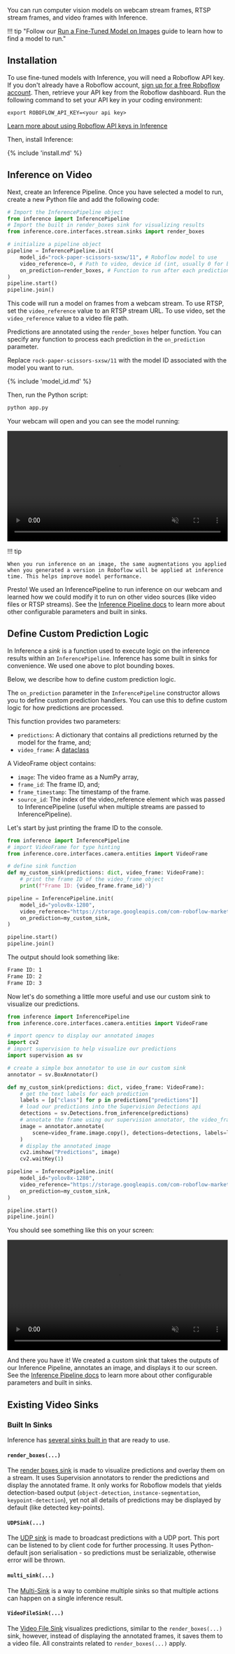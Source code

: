 You can run computer vision models on webcam stream frames, RTSP stream frames, and video frames with Inference.

!!! tip "Follow our [Run a Fine-Tuned Model on Images](/quickstart/run_model_on_image) guide to learn how to find a model to run."

## Installation

To use fine-tuned models with Inference, you will need a Roboflow API key. If you don't already have a Roboflow account, <a href="https://app.roboflow.com" target="_blank">sign up for a free Roboflow account</a>. Then, retrieve your API key from the Roboflow dashboard. Run the following command to set your API key in your coding environment:

```
export ROBOFLOW_API_KEY=<your api key>

```

[Learn more about using Roboflow API keys in Inference](/quickstart/configure_api_key/)

Then, install Inference:

{% include 'install.md' %}

## Inference on Video

Next, create an Inference Pipeline. Once you have selected a model to run, create a new Python file and add the following code:

```python
# Import the InferencePipeline object
from inference import InferencePipeline
# Import the built in render_boxes sink for visualizing results
from inference.core.interfaces.stream.sinks import render_boxes

# initialize a pipeline object
pipeline = InferencePipeline.init(
    model_id="rock-paper-scissors-sxsw/11", # Roboflow model to use
    video_reference=0, # Path to video, device id (int, usually 0 for built in webcams), or RTSP stream url
    on_prediction=render_boxes, # Function to run after each prediction
)
pipeline.start()
pipeline.join()
```

This code will run a model on frames from a webcam stream. To use RTSP, set the `video_reference` value to an RTSP stream URL. To use video, set the `video_reference` value to a video file path.

Predictions are annotated using the `render_boxes` helper function. You can specify any function to process each prediction in the `on_prediction` parameter.

Replace `rock-paper-scissors-sxsw/11` with the model ID associated with the model you want to run.

{% include 'model_id.md' %}

Then, run the Python script:

```bash
python app.py
```

Your webcam will open and you can see the model running:

<video width="100%" autoplay loop muted>
  <source src="https://media.roboflow.com/rock-paper-scissors.mp4" type="video/mp4">
</video>

!!! tip

    When you run inference on an image, the same augmentations you applied when you generated a version in Roboflow will be applied at inference time. This helps improve model performance.

Presto! We used an InferencePipeline to run inference on our webcam and learned how we could modify it to run on other video sources (like video files or RTSP streams). See the [Inference Pipeline docs](/using_inference/inference_pipeline/) to learn more about other configurable parameters and built in sinks.

## Define Custom Prediction Logic

In Inference a _sink_ is a function used to execute logic on the inference results within an `InferencePipeline`. Inference has some built in sinks for convenience. We used one above to plot bounding boxes.

Below, we describe how to define custom prediction logic.

The `on_prediction` parameter in the `InferencePipeline` constructor allows you to define custom prediction handlers. You can use this to define custom logic for how predictions are processed.

This function provides two parameters:

- `predictions`: A dictionary that contains all predictions returned by the model for the frame, and;
- `video_frame`: A [dataclass](../../docs/reference/inference/core/interfaces/camera/entities/#inference.core.interfaces.camera.entities.VideoFrame)

A VideoFrame object contains:

- `image`: The video frame as a NumPy array,
- `frame_id`: The frame ID, and;
- `frame_timestamp`: The timestamp of the frame.
- `source_id`: The index of the video_reference element which was passed to InferencePipeline (useful when multiple streams are passed to InferencePipeline).

Let's start by just printing the frame ID to the console.

```python
from inference import InferencePipeline
# import VideoFrame for type hinting
from inference.core.interfaces.camera.entities import VideoFrame

# define sink function
def my_custom_sink(predictions: dict, video_frame: VideoFrame):
    # print the frame ID of the video_frame object
    print(f"Frame ID: {video_frame.frame_id}")

pipeline = InferencePipeline.init(
    model_id="yolov8x-1280",
    video_reference="https://storage.googleapis.com/com-roboflow-marketing/inference/people-walking.mp4",
    on_prediction=my_custom_sink,
)

pipeline.start()
pipeline.join()
```

The output should look something like:

```bash
Frame ID: 1
Frame ID: 2
Frame ID: 3
```

Now let's do something a little more useful and use our custom sink to visualize our predictions.

```python
from inference import InferencePipeline
from inference.core.interfaces.camera.entities import VideoFrame

# import opencv to display our annotated images
import cv2
# import supervision to help visualize our predictions
import supervision as sv

# create a simple box annotator to use in our custom sink
annotator = sv.BoxAnnotator()

def my_custom_sink(predictions: dict, video_frame: VideoFrame):
    # get the text labels for each prediction
    labels = [p["class"] for p in predictions["predictions"]]
    # load our predictions into the Supervision Detections api
    detections = sv.Detections.from_inference(predictions)
    # annotate the frame using our supervision annotator, the video_frame, the predictions (as supervision Detections), and the prediction labels
    image = annotator.annotate(
        scene=video_frame.image.copy(), detections=detections, labels=labels
    )
    # display the annotated image
    cv2.imshow("Predictions", image)
    cv2.waitKey(1)

pipeline = InferencePipeline.init(
    model_id="yolov8x-1280",
    video_reference="https://storage.googleapis.com/com-roboflow-marketing/inference/people-walking.mp4",
    on_prediction=my_custom_sink,
)

pipeline.start()
pipeline.join()
```

You should see something like this on your screen:

<video width="100%" autoplay loop muted>
  <source src="https://storage.googleapis.com/com-roboflow-marketing/inference/people-walking-annotated.mp4" type="video/mp4">
</video>

And there you have it! We created a custom sink that takes the outputs of our Inference Pipeline, annotates an image, and displays it to our screen. See the [Inference Pipeline docs](/using_inference/inference_pipeline/) to learn more about other configurable parameters and built in sinks.

## Existing Video Sinks

### Built In Sinks

Inference has [several sinks built in](../../docs/reference/inference/core/interfaces/stream/sinks/) that are ready to use.

#### `render_boxes(...)`

The [render boxes sink](../../docs/reference/inference/core/interfaces/stream/sinks/#inference.core.interfaces.stream.sinks.render_boxes) is made to visualize predictions and overlay them on a stream. It uses Supervision annotators to render the predictions and display the annotated frame.
It only works for Roboflow models that yields detection-based output (`object-detection`, `instance-segmentation`, `keypoint-detection`), yet not all details of predictions may be 
displayed by default (like detected key-points).

#### `UDPSink(...)`

The [UDP sink](../../docs/reference/inference/core/interfaces/stream/sinks/#inference.core.interfaces.stream.sinks.UDPSink) is made to broadcast predictions with a UDP port. This port can be listened to by client code for further processing.
It uses Python-default json serialisation - so predictions must be serializable, otherwise error will be thrown.  

#### `multi_sink(...)`

The [Multi-Sink](../../docs/reference/inference/core/interfaces/stream/sinks/#inference.core.interfaces.stream.sinks.multi_sink) is a way to combine multiple sinks so that multiple actions can happen on a single inference result.

#### `VideoFileSink(...)`

The [Video File Sink](../../docs/reference/inference/core/interfaces/stream/sinks/#inference.core.interfaces.stream.sinks.VideoFileSink) visualizes predictions, similar to the `render_boxes(...)` sink, however, instead of displaying the annotated frames, it saves them to a video file.
All constraints related to `render_boxes(...)` apply.
